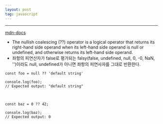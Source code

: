 ```yaml
---
layout: post
tag: javascript
---
```

***

[mdn-docs](https://developer.mozilla.org/ko/docs/Web/JavaScript/Reference/Operators/Nullish_coalescing)

- The nullish coalescing (??) operator is a logical operator that returns its right-hand side operand 
  when its left-hand side operand is null or undefined, and otherwise returns its left-hand side operand.
- 좌항의 피연산자가 false로 평가되는 falsy(false, undefined, null, 0, -0, NaN, '')이라도 null, undefined가 아니면
  좌항의 피연사자를 그대로 반환한다.

```
const foo = null ?? 'default string'

console.log(foo);
// Expected output: "default string"
```
<br>

```
const baz = 0 ?? 42;

console.log(baz);
// Expected output: 0
```
